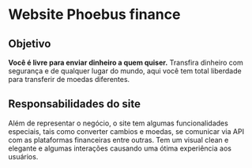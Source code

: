 # Website Phoebus finance

## Objetivo

**Você é livre para enviar dinheiro a quem quiser.**
Transfira dinheiro com segurança e de qualquer lugar do mundo, aqui você tem total liberdade para transferir de moedas diferentes.

## Responsabilidades do site
Além de representar o negócio, o site tem algumas funcionalidades especiais, tais como converter cambios e moedas, se comunicar via API com as plataformas financeiras entre outras. 
Tem um visual clean e elegante e algumas interações causando uma ótima experiência aos usuários.